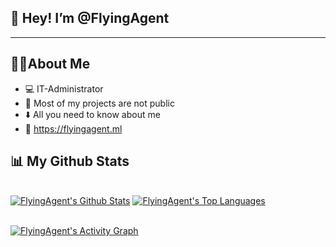 ## 👋 Hey! I’m @FlyingAgent

---
## 🧑‍💻About Me

- 💻 IT-Administrator
- 🔐 Most of my projects are not public
- ⬇️ All you need to know about me
- 🔗 https://flyingagent.ml


## 📊 My Github Stats

  <br/>
    <a href="https://github.com/FlyingAgent/github-readme-stats"><img alt="FlyingAgent's Github Stats" src="https://github-readme-stats.vercel.app/api?username=FlyingAgent&show_icons=true&count_private=true&theme=react&hide_border=true&bg_color=0D1117" /></a>
  <a href="https://github.com/FlyingAgent/github-readme-stats"><img alt="FlyingAgent's Top Languages" src="https://github-readme-stats.vercel.app/api/top-langs/?username=FlyingAgent&langs_count=8&count_private=true&layout=compact&theme=react&hide_border=true&bg_color=0D1117" /></a>
  <br/>
  
<br/>

<a href="https://github.com/FlyingAgent/github-readme-activity-graph"><img alt="FlyingAgent's Activity Graph" src="https://activity-graph.herokuapp.com/graph?username=FlyingAgent&bg_color=0D1117&color=5BCDEC&line=5BCDEC&point=FFFFFF&hide_border=true" /></a>
